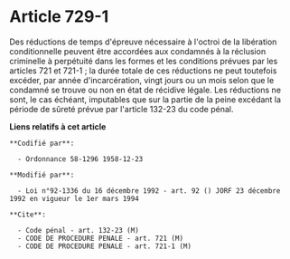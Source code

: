 # Article 729-1

Des réductions de temps d'épreuve nécessaire à l'octroi de la libération conditionnelle peuvent être accordées aux condamnés
à la réclusion criminelle à perpétuité dans les formes et les conditions prévues par les articles 721 et 721-1 ; la durée
totale de ces réductions ne peut toutefois excéder, par année d'incarcération, vingt jours ou un mois selon que le condamné
se trouve ou non en état de récidive légale. Les réductions ne sont, le cas échéant, imputables que sur la partie de la peine
excédant la période de sûreté prévue par l'article 132-23 du code pénal.

**Liens relatifs à cet article**

	**Codifié par**:

	  - Ordonnance 58-1296 1958-12-23

	**Modifié par**:

	  - Loi n°92-1336 du 16 décembre 1992 - art. 92 () JORF 23 décembre 1992 en vigueur le 1er mars 1994

	**Cite**:

	  - Code pénal - art. 132-23 (M)
	  - CODE DE PROCEDURE PENALE - art. 721 (M)
	  - CODE DE PROCEDURE PENALE - art. 721-1 (M)
